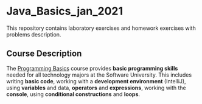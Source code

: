 # Java_Basics_jan_2021
This repository contains laboratory exercises and homework exercises with problems description.
## Course Description


The [Programming Basics](https://softuni.bg/trainings/2810/programming-basics-with-java-march-2020) course provides **basic programming skills** needed for all technology majors at the Software University. This includes writing **basic code**, working with a **development environment** (IntelliJ), using **variables** and data, **operators** and **expressions**, working with the **console**, using **conditional constructions** and **loops**.
